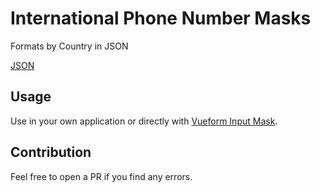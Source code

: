 # International Phone Number Masks

Formats by Country in JSON

[JSON](./masks.json)

## Usage

Use in your own application or directly with [Vueform Input Mask](https://vueform.com/docs/input-mask#mask-based-on-another-element).

## Contribution

Feel free to open a PR if you find any errors.